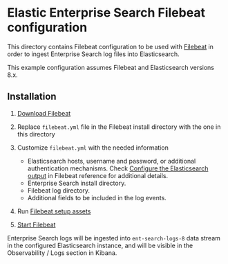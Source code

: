 # Elastic Enterprise Search Filebeat configuration

This directory contains Filebeat configuration to be used with [Filebeat](https://www.elastic.co/guide/en/beats/filebeat) in order to ingest Enterprise Search log files into Elasticsearch.

This example configuration assumes Filebeat and Elasticsearch versions 8.x.

## Installation

1. [Download Filebeat](https://www.elastic.co/downloads/beats/filebeat)
2. Replace `filebeat.yml` file in the Filebeat install directory with the one in this directory
4. Customize `filebeat.yml` with the needed information
   - Elasticsearch hosts, username and password, or additional authentication mechanisms. Check [Configure the Elasticsearch output](https://www.elastic.co/guide/en/beats/filebeat/current/elasticsearch-output.html#elasticsearch-output) in Filebeat reference for additional details.
   - Enterprise Search install directory.
   - Filebeat log directory.
   - Additional fields to be included in the log events.

5. Run [Filebeat setup assets](https://www.elastic.co/guide/en/beats/filebeat/current/filebeat-installation-configuration.html#setup-assets)
6. [Start Filebeat](https://www.elastic.co/guide/en/beats/filebeat/current/filebeat-installation-configuration.html#start)

Enterprise Search logs will be ingested into `ent-search-logs-8` data stream in the configured Elasticsearch instance, and will be visible in the Observability / Logs section in Kibana.
